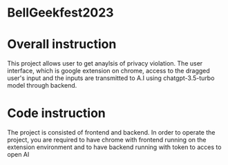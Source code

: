 # BellGeekfest2023

# Overall instruction
This project allows user to get anaylsis of privacy violation. The user interface, which is google extension on chrome, access to the dragged user's input and the inputs
are transmitted to A.I using chatgpt-3.5-turbo model through backend. 

# Code instruction
The project is consisted of frontend and backend. In order to operate the project, you are required to have chrome with frontend running on the extension environment and to have 
backend running with token to acces to open AI
